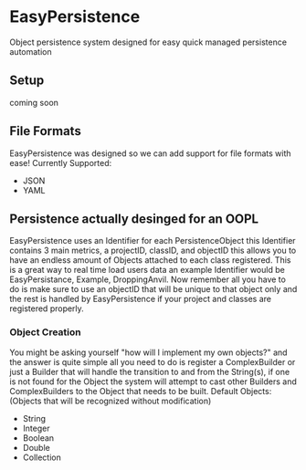 # EasyPersistence
Object persistence system designed for easy quick managed persistence automation
## Setup
coming soon
## File Formats
EasyPersistence was designed so we can add support for file formats with ease!
Currently Supported:
- JSON
- YAML
## Persistence actually desinged for an OOPL
EasyPersistence uses an Identifier for each PersistenceObject this Identifier contains 3 main metrics, a projectID, classID, and objectID this allows you to have an endless amount of Objects attached to each class registered. 
This is a great way to real time load users data an example Identifier would be EasyPersistance, Example, DroppingAnvil.
Now remember all you have to do is make sure to use an objectID that will be unique to that object only and the rest is handled by EasyPersistence if your project and classes are registered properly.
### Object Creation
You might be asking yourself "how will I implement my own objects?" and the answer is quite simple all you need to do is register a ComplexBuilder or just a Builder that will handle the transition to and from the String(s), if one is not found for the Object the system will attempt to cast other Builders and ComplexBuilders to the Object that needs to be built.
Default Objects: (Objects that will be recognized without modification)
- String
- Integer
- Boolean
- Double
- Collection
